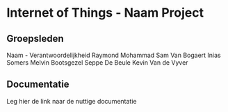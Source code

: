 # Internet of Things - Naam Project

## Groepsleden
Naam - Verantwoordelijkheid
Raymond Mohammad
Sam Van Bogaert
Inias Somers
Melvin Bootsgezel
Seppe De Beule
Kevin Van de Vyver
## Documentatie

Leg hier de link naar de nuttige documentatie
